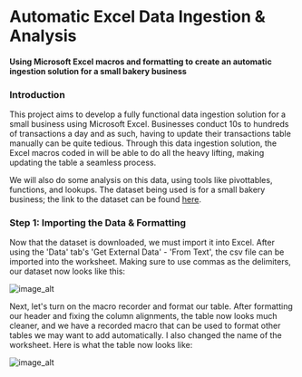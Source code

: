# Automatic Excel Data Ingestion & Analysis
#### Using Microsoft Excel macros and formatting to create an automatic ingestion solution for a small bakery business
### Introduction
  This project aims to develop a fully functional data ingestion solution for a small business using Microsoft Excel. Businesses conduct 10s to hundreds of transactions a day and as such, having to update
their transactions table manually can be quite tedious. Through this data ingestion solution, the Excel macros coded in will be able to do all the heavy lifting, making updating the table a seamless process. 

We will also do some analysis on this data, using tools like pivottables, functions, and lookups. The dataset being used is for a small bakery business; the link to the dataset can be found [here](https://www.kaggle.com/datasets/akashdeepkuila/bakery?resource=download). 

### Step 1: Importing the Data & Formatting

  Now that the dataset is downloaded, we must import it into Excel. After using the 'Data' tab's 'Get External Data' - 'From Text', the csv file can be imported into the worksheet. Making sure to use commas as the delimiters, our dataset now looks like this:

![image_alt](https://github.com/brianhornick/Automatic-Excel-Data-Ingestion-and-Analysis/blob/main/Photos/Screenshot%202025-07-07%20150935.png?raw=true)

  Next, let's turn on the macro recorder and format our table. After formatting our header and fixing the column alignments, the table now looks much cleaner, and we have a recorded macro that can be used to format other tables we may want to add automatically. I also changed the name of the worksheet. Here is what the table now looks like:

![image_alt](https://github.com/brianhornick/Automatic-Excel-Data-Ingestion-and-Analysis/blob/main/Photos/Screenshot%202025-07-08%20140657.png?raw=true)
